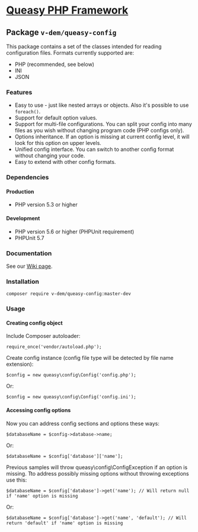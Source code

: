 # [Queasy PHP Framework](https://github.com/v-dem/queasy-app/)

## Package `v-dem/queasy-config`

This package contains a set of the classes intended for reading configuration files. Formats currently supported are:

* PHP (recommended, see below)
* INI
* JSON

### Features

* Easy to use - just like nested arrays or objects. Also it's possible to use `foreach()`.
* Support for default option values.
* Support for multi-file configurations. You can split your config into many files as you wish without changing program code (PHP configs only).
* Options inheritance. If an option is missing at current config level, it will look for this option on upper levels.
* Unified config interface. You can switch to another config format without changing your code.
* Easy to extend with other config formats.

### Dependencies

#### Production

* PHP version 5.3 or higher

#### Development

* PHP version 5.6 or higher (PHPUnit requirement)
* PHPUnit 5.7

### Documentation

See our [Wiki page](https://github.com/v-dem/queasy-config/wiki).

### Installation

    composer require v-dem/queasy-config:master-dev

### Usage

#### Creating config object

Include Composer autoloader:

    require_once('vendor/autoload.php');

Create config instance (config file type will be detected by file name extension):

    $config = new queasy\config\Config('config.php');

Or:

    $config = new queasy\config\Config('config.ini');

#### Accessing config options

Now you can address config sections and options these ways:

    $databaseName = $config->database->name;

Or:

    $databaseName = $config['database']['name'];

Previous samples will throw queasy\config\ConfigException if an option is missing.
Tto address possibly missing options without throwing exceptions use this:

    $databaseName = $config['database']->get('name'); // Will return null if 'name' option is missing

Or:

    $databaseName = $config['database']->get('name', 'default'); // Will return 'default' if 'name' option is missing

